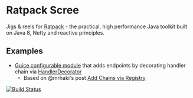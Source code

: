 # Ratpack Scree

Jigs & reels for [Ratpack](http://ratpack.io) - the practical, high performance Java toolkit built on Java 8, Netty and reactive principles.

## Examples

 * [Guice configurable module](src/test/groovy/com/energizedwork/ratpack/PingModuleSpec.groovy#L128) that adds endpoints by decorating handler chain via [HandlerDecorator](https://ratpack.io/manual/current/api/ratpack/handling/HandlerDecorator.html)
     * Based on @mrhaki's post [Add Chains via Registry](http://mrhaki.blogspot.co.uk/2016/01/ratpacked-add-chains-via-registry.html)

[![Build Status](https://travis-ci.org/guspower/ratpack-scree.svg?branch=master)](https://travis-ci.org/guspower/ratpack-scree)
